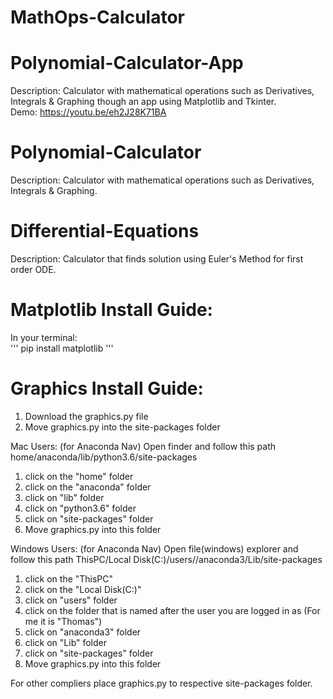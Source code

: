 
# MathOps-Calculator
# Polynomial-Calculator-App
Description: Calculator with mathematical operations such as Derivatives, Integrals & Graphing though an app using Matplotlib and Tkinter.  
Demo: https://youtu.be/eh2J28K71BA

# Polynomial-Calculator
Description: Calculator with mathematical operations such as Derivatives, Integrals & Graphing.

# Differential-Equations
Description: Calculator that finds solution using Euler's Method for first order ODE.

# Matplotlib Install Guide:
In your terminal:  
'''
pip install matplotlib
'''

# Graphics Install Guide:
1. Download the graphics.py file
2. Move graphics.py into the site-packages folder

Mac Users: (for Anaconda Nav)
Open finder and follow this path
home/anaconda/lib/python3.6/site-packages
1. click on the "home" folder
2. click on the "anaconda" folder
3. click on "lib" folder
4. click on "python3.6" folder
5. click on "site-packages" folder
6. Move graphics.py into this folder

Windows Users: (for Anaconda Nav)
Open file(windows) explorer and follow this path
ThisPC/Local Disk(C:)/users/<YOUR NAME>/anaconda3/Lib/site-packages
1. click on the "ThisPC" 
2. click on the "Local Disk(C:)" 
3. click on "users" folder
4. click on the folder that is named after the user you are logged in as (For me it is "Thomas")
5. click on "anaconda3" folder
6. click on "Lib" folder
7. click on "site-packages" folder
8. Move graphics.py into this folder
  
For other compliers place graphics.py to respective site-packages folder.
